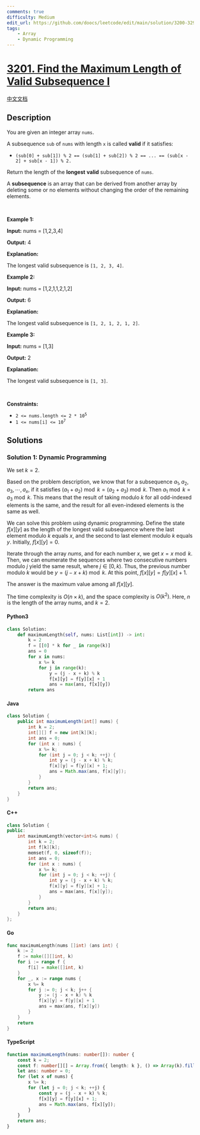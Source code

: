 ```yaml
---
comments: true
difficulty: Medium
edit_url: https://github.com/doocs/leetcode/edit/main/solution/3200-3299/3201.Find%20the%20Maximum%20Length%20of%20Valid%20Subsequence%20I/README_EN.md
tags:
    - Array
    - Dynamic Programming
---
```


<!-- problem:start -->

# [3201. Find the Maximum Length of Valid Subsequence I](https://leetcode.com/problems/find-the-maximum-length-of-valid-subsequence-i)

[中文文档](/solution/3200-3299/3201.Find%20the%20Maximum%20Length%20of%20Valid%20Subsequence%20I/README.md)

## Description

<!-- description:start -->

You are given an integer array <code>nums</code>.

<p>A <span data-keyword="subsequence-array">subsequence</span> <code>sub</code> of <code>nums</code> with length <code>x</code> is called <strong>valid</strong> if it satisfies:</p>

<ul>
	<li><code>(sub[0] + sub[1]) % 2 == (sub[1] + sub[2]) % 2 == ... == (sub[x - 2] + sub[x - 1]) % 2.</code></li>
</ul>

<p>Return the length of the <strong>longest</strong> <strong>valid</strong> subsequence of <code>nums</code>.</p>

<p>A <strong>subsequence</strong> is an array that can be derived from another array by deleting some or no elements without changing the order of the remaining elements.</p>

<p>&nbsp;</p>
<p><strong class="example">Example 1:</strong></p>

<div class="example-block">
<p><strong>Input:</strong> <span class="example-io">nums = [1,2,3,4]</span></p>

<p><strong>Output:</strong> <span class="example-io">4</span></p>

<p><strong>Explanation:</strong></p>

<p>The longest valid subsequence is <code>[1, 2, 3, 4]</code>.</p>
</div>

<p><strong class="example">Example 2:</strong></p>

<div class="example-block">
<p><strong>Input:</strong> <span class="example-io">nums = [1,2,1,1,2,1,2]</span></p>

<p><strong>Output:</strong> 6</p>

<p><strong>Explanation:</strong></p>

<p>The longest valid subsequence is <code>[1, 2, 1, 2, 1, 2]</code>.</p>
</div>

<p><strong class="example">Example 3:</strong></p>

<div class="example-block">
<p><strong>Input:</strong> <span class="example-io">nums = [1,3]</span></p>

<p><strong>Output:</strong> <span class="example-io">2</span></p>

<p><strong>Explanation:</strong></p>

<p>The longest valid subsequence is <code>[1, 3]</code>.</p>
</div>

<p>&nbsp;</p>
<p><strong>Constraints:</strong></p>

<ul>
	<li><code>2 &lt;= nums.length &lt;= 2 * 10<sup>5</sup></code></li>
	<li><code>1 &lt;= nums[i] &lt;= 10<sup>7</sup></code></li>
</ul>

<!-- description:end -->

## Solutions

<!-- solution:start -->

### Solution 1: Dynamic Programming

We set $k = 2$.

Based on the problem description, we know that for a subsequence $a_1, a_2, a_3, \cdots, a_x$, if it satisfies $(a_1 + a_2) \bmod k = (a_2 + a_3) \bmod k$. Then $a_1 \bmod k = a_3 \bmod k$. This means that the result of taking modulo $k$ for all odd-indexed elements is the same, and the result for all even-indexed elements is the same as well.

We can solve this problem using dynamic programming. Define the state $f[x][y]$ as the length of the longest valid subsequence where the last element modulo $k$ equals $x$, and the second to last element modulo $k$ equals $y$. Initially, $f[x][y] = 0$.

Iterate through the array $nums$, and for each number $x$, we get $x = x \bmod k$. Then, we can enumerate the sequences where two consecutive numbers modulo $j$ yield the same result, where $j \in [0, k)$. Thus, the previous number modulo $k$ would be $y = (j - x + k) \bmod k$. At this point, $f[x][y] = f[y][x] + 1$.

The answer is the maximum value among all $f[x][y]$.

The time complexity is $O(n \times k)$, and the space complexity is $O(k^2)$. Here, $n$ is the length of the array $\text{nums}$, and $k=2$.

<!-- tabs:start -->

#### Python3

```python
class Solution:
    def maximumLength(self, nums: List[int]) -> int:
        k = 2
        f = [[0] * k for _ in range(k)]
        ans = 0
        for x in nums:
            x %= k
            for j in range(k):
                y = (j - x + k) % k
                f[x][y] = f[y][x] + 1
                ans = max(ans, f[x][y])
        return ans
```

#### Java

```java
class Solution {
    public int maximumLength(int[] nums) {
        int k = 2;
        int[][] f = new int[k][k];
        int ans = 0;
        for (int x : nums) {
            x %= k;
            for (int j = 0; j < k; ++j) {
                int y = (j - x + k) % k;
                f[x][y] = f[y][x] + 1;
                ans = Math.max(ans, f[x][y]);
            }
        }
        return ans;
    }
}
```

#### C++

```cpp
class Solution {
public:
    int maximumLength(vector<int>& nums) {
        int k = 2;
        int f[k][k];
        memset(f, 0, sizeof(f));
        int ans = 0;
        for (int x : nums) {
            x %= k;
            for (int j = 0; j < k; ++j) {
                int y = (j - x + k) % k;
                f[x][y] = f[y][x] + 1;
                ans = max(ans, f[x][y]);
            }
        }
        return ans;
    }
};
```

#### Go

```go
func maximumLength(nums []int) (ans int) {
	k := 2
	f := make([][]int, k)
	for i := range f {
		f[i] = make([]int, k)
	}
	for _, x := range nums {
		x %= k
		for j := 0; j < k; j++ {
			y := (j - x + k) % k
			f[x][y] = f[y][x] + 1
			ans = max(ans, f[x][y])
		}
	}
	return
}
```

#### TypeScript

```ts
function maximumLength(nums: number[]): number {
    const k = 2;
    const f: number[][] = Array.from({ length: k }, () => Array(k).fill(0));
    let ans: number = 0;
    for (let x of nums) {
        x %= k;
        for (let j = 0; j < k; ++j) {
            const y = (j - x + k) % k;
            f[x][y] = f[y][x] + 1;
            ans = Math.max(ans, f[x][y]);
        }
    }
    return ans;
}
```

<!-- tabs:end -->

<!-- solution:end -->

<!-- problem:end -->
